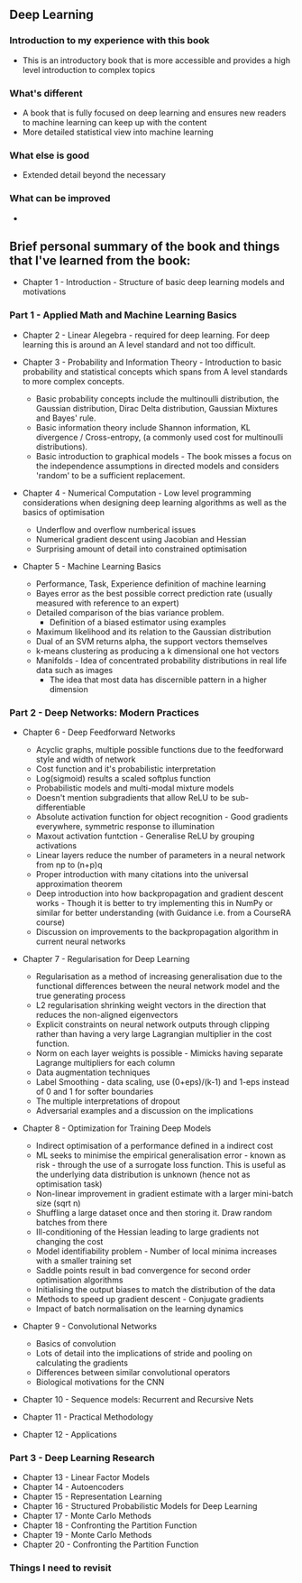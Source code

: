 ## Deep Learning
### Introduction to my experience with this book
+ This is an introductory book that is more accessible and provides a high level introduction to complex topics 


### What's different
+ A book that is fully focused on deep learning and ensures new readers to machine learning can keep up with the content
+ More detailed statistical view into machine learning

### What else is good
+ Extended detail beyond the necessary

### What can be improved
+

## Brief personal summary of the book and things that I've learned from the book:

+ Chapter 1 - Introduction - Structure of basic deep learning models and motivations

### Part 1 - Applied Math and Machine Learning Basics

+ Chapter 2  - Linear Alegebra - required for deep learning. For deep learning this is around an A level standard and not too difficult.

+ Chapter 3 - Probability and Information Theory - Introduction to basic probability and statistical concepts which spans from A level standards to more complex concepts. 
    + Basic probability concepts include the multinoulli distribution, the Gaussian distribution, Dirac Delta distribution, Gaussian Mixtures and Bayes' rule. 
    + Basic information theory include Shannon information, KL divergence / Cross-entropy, (a commonly used cost for multinoulli distributions).
    + Basic introduction to graphical models - The book misses a focus on the independence assumptions in directed models and considers 'random' to be a sufficient replacement.
    
+ Chapter 4 - Numerical Computation - Low level programming considerations when designing deep learning algorithms as well as the basics of optimisation
    + Underflow and overflow numberical issues
    + Numerical gradient descent using Jacobian and Hessian
    + Surprising amount of detail into constrained optimisation
    
+ Chapter 5 - Machine Learning Basics 
    + Performance, Task, Experience definition of machine learning
    + Bayes error as the best possible correct prediction rate (usually measured with reference to an expert)
    + Detailed comparison of the bias variance problem.
        + Definition of a biased estimator using examples
    + Maximum likelihood and its relation to the Gaussian distribution
    + Dual of an SVM returns alpha, the support vectors themselves
    + k-means clustering as producing a k dimensional one hot vectors
    + Manifolds - Idea of concentrated probability distributions in real life data such as images
        + The idea that most data has discernible pattern in a higher dimension 
    

### Part 2 - Deep Networks: Modern Practices
    
+ Chapter 6 - Deep Feedforward Networks
    + Acyclic graphs, multiple possible functions due to the feedforward style and width of network
    + Cost function and it's probabilistic interpretation
    + Log(sigmoid) results a scaled softplus function
    + Probabilistic models and multi-modal mixture models 
    + Doesn't mention subgradients that allow ReLU to be sub-differentiable
    + Absolute activation function for object recognition - Good gradients everywhere, symmetric response to illumination
    + Maxout activation funtction - Generalise ReLU by grouping activations
    + Linear layers reduce the number of parameters in a neural network from np to (n+p)q
    + Proper introduction with many citations into the universal approximation theorem
    + Deep introduction into how backpropagation and gradient descent works - Though it is better to try implementing this in NumPy or similar for better understanding (with Guidance i.e. from a CourseRA course)
    + Discussion on improvements to the backpropagation algorithm in current neural networks
    
+ Chapter 7 - Regularisation for Deep Learning
    + Regularisation as a method of increasing generalisation due to the functional differences between the neural network model and the true generating process
    + L2 regularisation shrinking weight vectors in the direction that reduces the non-aligned eigenvectors
    + Explicit constraints on neural network outputs through clipping rather than having a very large Lagrangian multiplier in the cost function.
    + Norm on each layer weights is possible - Mimicks having separate Lagrange multipliers for each column
    + Data augmentation techniques
    + Label Smoothing - data scaling, use (0+eps)/(k-1) and 1-eps instead of 0 and 1 for softer boundaries
    + The multiple interpretations of dropout
    + Adversarial examples and a discussion on the implications
    
+ Chapter 8 - Optimization for Training Deep Models
    + Indirect optimisation of a performance defined in a indirect cost
    + ML seeks to minimise the empirical generalisation error - known as risk - through the use of a surrogate loss function. This is useful as the underlying data distribution is unknown (hence not as optimisation task)
    + Non-linear improvement in gradient estimate with a larger mini-batch size (sqrt n)
    + Shuffling a large dataset once and then storing it. Draw random batches from there
    + Ill-conditioning of the Hessian leading to large gradients not changing the cost
    + Model identifiability problem - Number of local minima increases with a smaller training set
    + Saddle points result in bad convergence for second order optimisation algorithms
    + Initialising the output biases to match the distribution of the data
    + Methods to speed up gradient descent - Conjugate gradients
    + Impact of batch normalisation on the learning dynamics
    
+ Chapter 9 - Convolutional Networks
    + Basics of convolution
    + Lots of detail into the implications of stride and pooling on calculating the gradients
    + Differences between similar convolutional operators
    + Biological motivations for the CNN
    
+ Chapter 10 - Sequence models: Recurrent and Recursive Nets
    
+ Chapter 11 - Practical Methodology
+ Chapter 12 - Applications

### Part 3 - Deep Learning Research

+ Chapter 13 - Linear Factor Models
+ Chapter 14 - Autoencoders
+ Chapter 15 - Representation Learning
+ Chapter 16 - Structured Probabilistic Models for Deep Learning
+ Chapter 17 - Monte Carlo Methods
+ Chapter 18 - Confronting the Partition Function
+ Chapter 19 - Monte Carlo Methods
+ Chapter 20 - Confronting the Partition Function

### Things I need to revisit



